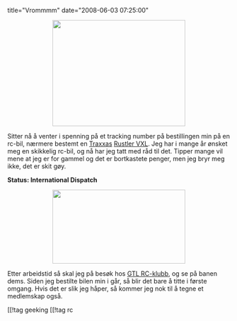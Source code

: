 title="Vrommmm"
date="2008-06-03 07:25:00"
<div align="center"><a href='http://pjatt.net/images/2008/06/tra3708.jpg'><img src="http://pjatt.net/images/2008/06/tra3708-300x240.jpg" alt="" title="Traxxas Rustler VX" width="300" height="240" class="size-medium wp-image-622"  /></a></div>

Sitter nå å venter i spenning på et tracking number på bestillingen min på en rc-bil, nærmere bestemt en <a href="http://www.traxxas.com/">Traxxas</a> <a href="http://www.traxxas.com/products/electric/rustler3708/trx_rustler.htm">Rustler VXL</a>. Jeg har i mange år ønsket meg en skikkelig rc-bil, og nå har jeg tatt med råd til det. Tipper mange vil mene at jeg er for gammel og det er bortkastete penger, men jeg bryr meg ikke, det er skit gøy.

<strong>Status: International Dispatch</strong>

<div align="center"><a href='http://pjatt.net/images/2008/06/rcklubben.png'><img src="http://pjatt.net/images/2008/06/rcklubben-300x167.png" alt="" title="GLT RC klubb" width="300" height="167" class="size-medium wp-image-623"  /></a></div>

Etter arbeidstid så skal jeg på besøk hos <a href="http://www.rcklubben.no/">GTL RC-klubb</a>, og se på banen dems. Siden jeg bestilte bilen min i går, så blir det bare å titte i første omgang. Hvis det er slik jeg håper, så kommer jeg nok til å tegne et medlemskap også.

[[!tag  geeking
[[!tag  rc

